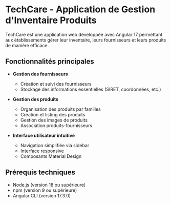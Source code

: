 # TechCare - Application de Gestion d'Inventaire Produits

TechCare est une application web développée avec Angular 17 permettant aux établissements gérer leur inventaire, leurs fournisseurs et leurs produits de manière efficace.

## Fonctionnalités principales

- **Gestion des fournisseurs**
  - Création et suivi des fournisseurs
  - Stockage des informations essentielles (SIRET, coordonnées, etc.)

- **Gestion des produits**
  - Organisation des produits par familles
  - Création et listing des produits
  - Gestion des images de produits
  - Association produits-fournisseurs

- **Interface utilisateur intuitive**
  - Navigation simplifiée via sidebar
  - Interface responsive
  - Composants Material Design

## Prérequis techniques

- Node.js (version 18 ou supérieure)
- npm (version 9 ou supérieure)
- Angular CLI (version 17.3.0)
